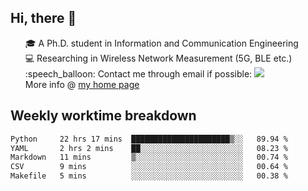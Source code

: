 <h2 > Hi, there 👋 </h3>

<div >
 <ul>
 🎓 A Ph.D. student in Information and Communication Engineering <br>
 💻 Researching in Wireless Network Measurement (5G, BLE etc.)<br>
 :speech_balloon: Contact me through email if possible: <a href="mailto:ethanjia@sjtu.edu.cn"><img src="https://img.shields.io/badge/-ethanjia@sjtu.edu.cn-c14438?style=plastic&logo=Gmail&logoColor=white&link=mailto:mailto:ethanjia@sjtu.edu.cn"></a> <br>
  More info @ <a href="https://haifengjia.github.io">my home page</a>
 </ul>
</div>

<h2 >
Weekly worktime breakdown
</h1>


<!--START_SECTION:waka-->

```txt
Python     22 hrs 17 mins  ██████████████████████▒░░   89.94 %
YAML       2 hrs 2 mins    ██░░░░░░░░░░░░░░░░░░░░░░░   08.23 %
Markdown   11 mins         ▒░░░░░░░░░░░░░░░░░░░░░░░░   00.74 %
CSV        9 mins          ░░░░░░░░░░░░░░░░░░░░░░░░░   00.64 %
Makefile   5 mins          ░░░░░░░░░░░░░░░░░░░░░░░░░   00.38 %
```

<!--END_SECTION:waka-->


